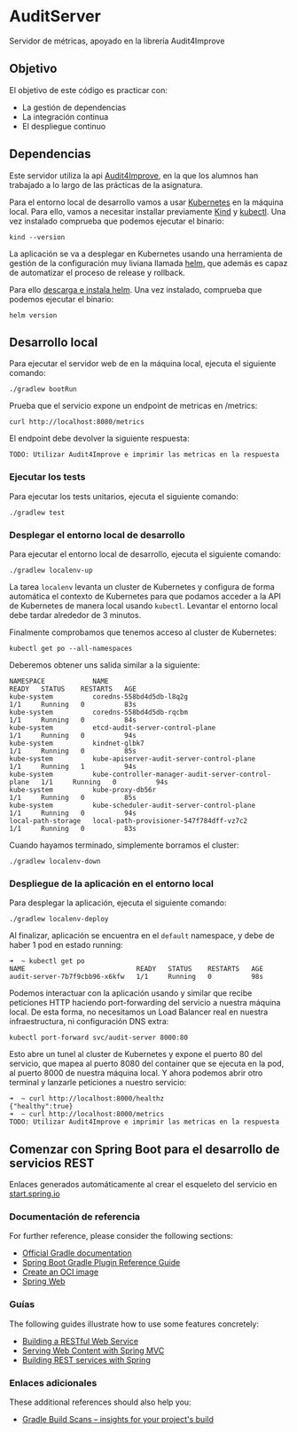 # AuditServer

Servidor de métricas, apoyado en la librería Audit4Improve
## Objetivo

El objetivo de este código es practicar con:

* La gestión de dependencias
* La integración continua
* El despliegue continuo

## Dependencias

Este servidor utiliza la api [Audit4Improve](https://github.com/MIT-FS/Audit4Improve-API), en la que los alumnos han trabajado a lo largo de las prácticas de la asignatura.

Para el entorno local de desarrollo vamos a usar [Kubernetes] en la
máquina local. Para ello, vamos a necesitar installar previamente
[Kind] y [kubectl]. Una vez instalado comprueba que podemos ejecutar el binario:

```shell
kind --version
```

La aplicación se va a desplegar en Kubernetes usando una herramienta de gestión
de la configuración muy liviana llamada [helm], que además es capaz de
automatizar el proceso de release y rollback.

Para ello [descarga e instala helm]. Una vez instalado, comprueba que podemos
ejecutar el binario:

```shell
helm version
```

[Kubernetes]: https://kubernetes.io/
[Kind]: https://kind.sigs.k8s.io/docs/user/quick-start#installation
[kubectl]: https://kubernetes.io/docs/tasks/tools/#kubectl
[helm]: https://helm.sh/
[descarga e instala helm]: https://helm.sh/docs/intro/install/

## Desarrollo local

Para ejecutar el servidor web de en la máquina local, ejecuta el siguiente comando:

```shell
./gradlew bootRun
```

Prueba que el servicio expone un endpoint de metricas en /metrics:

```shell
curl http://localhost:8080/metrics
```

El endpoint debe devolver la siguiente respuesta:

```shell
TODO: Utilizar Audit4Improve e imprimir las metricas en la respuesta
```

### Ejecutar los tests

Para ejecutar los tests unitarios, ejecuta el siguiente comando:

```shell
./gradlew test
```

### Desplegar el entorno local de desarrollo

Para ejecutar el entorno local de desarrollo, ejecuta el siguiente comando:

```shell
./gradlew localenv-up
```

La tarea `localenv` levanta un cluster de Kubernetes y configura de forma
automática el contexto de Kubernetes para que podamos acceder a la API
de Kubernetes de manera local usando `kubectl`. Levantar el entorno local
debe tardar alrededor de 3 minutos.

Finalmente comprobamos que tenemos acceso al cluster de Kubernetes:

```shell
kubectl get po --all-namespaces
```

Deberemos obtener uns salida similar a la siguiente:

```shell
NAMESPACE            NAME                                                 READY   STATUS    RESTARTS   AGE
kube-system          coredns-558bd4d5db-l8q2g                             1/1     Running   0          83s
kube-system          coredns-558bd4d5db-rqcbm                             1/1     Running   0          84s
kube-system          etcd-audit-server-control-plane                      1/1     Running   0          94s
kube-system          kindnet-glbk7                                        1/1     Running   0          85s
kube-system          kube-apiserver-audit-server-control-plane            1/1     Running   1          94s
kube-system          kube-controller-manager-audit-server-control-plane   1/1     Running   0          94s
kube-system          kube-proxy-db56r                                     1/1     Running   0          85s
kube-system          kube-scheduler-audit-server-control-plane            1/1     Running   0          94s
local-path-storage   local-path-provisioner-547f784dff-vz7c2              1/1     Running   0          83s
```

Cuando hayamos terminado, simplemente borramos el cluster:

```shell
./gradlew localenv-down
```

### Despliegue de la aplicación en el entorno local

Para desplegar la aplicación, ejecuta el siguiente comando:

```shell
./gradlew localenv-deploy
```

Al finalizar, aplicación se encuentra en el `default` namespace, y debe
de haber 1 pod en estado running:

```shell
➜  ~ kubectl get po
NAME                            READY   STATUS    RESTARTS   AGE
audit-server-7b7f9cbb96-x6kfw   1/1     Running   0          98s
```

Podemos interactuar con la aplicación usando y similar que recibe peticiones
HTTP haciendo port-forwarding del servicio a nuestra máquina local. De esta
forma, no necesitamos un Load Balancer real en nuestra infraestructura, ni
configuración DNS extra:

```shell
kubectl port-forward svc/audit-server 8000:80
```

Esto abre un tunel al cluster de Kubernetes y expone el puerto 80 del servicio,
que mapea al puerto 8080 del container que se ejecuta en la pod, al puerto 8000
de nuestra máquina local. Y ahora podemos abrir otro terminal y lanzarle
peticiones a nuestro servicio:

```shell
➜  ~ curl http://localhost:8000/healthz
{"healthy":true}
➜  ~ curl http://localhost:8000/metrics
TODO: Utilizar Audit4Improve e imprimir las metricas en la respuesta
```

## Comenzar con Spring Boot para el desarrollo de servicios REST

Enlaces generados automáticamente al crear el esqueleto del servicio en [start.spring.io](https://start.spring.io/)

### Documentación de referencia

For further reference, please consider the following sections:

* [Official Gradle documentation](https://docs.gradle.org)
* [Spring Boot Gradle Plugin Reference Guide](https://docs.spring.io/spring-boot/docs/2.6.7/gradle-plugin/reference/html/)
* [Create an OCI image](https://docs.spring.io/spring-boot/docs/2.6.7/gradle-plugin/reference/html/#build-image)
* [Spring Web](https://docs.spring.io/spring-boot/docs/2.6.7/reference/htmlsingle/#boot-features-developing-web-applications)

### Guías

The following guides illustrate how to use some features concretely:

* [Building a RESTful Web Service](https://spring.io/guides/gs/rest-service/)
* [Serving Web Content with Spring MVC](https://spring.io/guides/gs/serving-web-content/)
* [Building REST services with Spring](https://spring.io/guides/tutorials/bookmarks/)

### Enlaces adicionales

These additional references should also help you:

* [Gradle Build Scans – insights for your project's build](https://scans.gradle.com#gradle)
